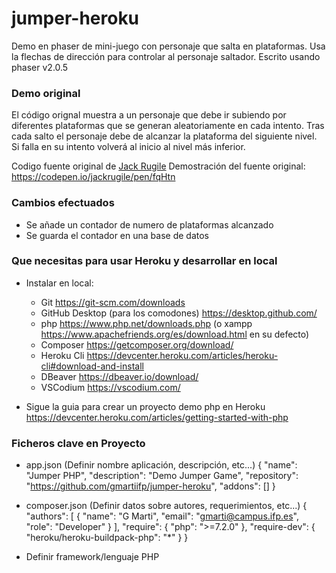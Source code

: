 # jumper-heroku
Demo en phaser de mini-juego con personaje que salta en plataformas.
Usa la flechas de dirección para controlar al personaje saltador.
Escrito usando phaser v2.0.5  


### Demo original
El código orignal muestra a un personaje que debe ir subiendo por diferentes plataformas que se generan aleatoriamente en cada intento.
Tras cada salto el personaje debe de alcanzar la plataforma del siguiente nivel. Si falla en su intento volverá al inicio al nivel más inferior.

Codigo fuente original de [Jack Rugile](https://codepen.io/jackrugile) 
Demostración del fuente original: https://codepen.io/jackrugile/pen/fqHtn


### Cambios efectuados
  * Se añade un contador de numero de plataformas alcanzado
  * Se guarda el contador en una base de datos
  

### Que necesitas para usar Heroku y desarrollar en local

* Instalar en local:
	- Git https://git-scm.com/downloads
	- GitHub Desktop (para los comodones) https://desktop.github.com/
	- php https://www.php.net/downloads.php (o xampp https://www.apachefriends.org/es/download.html en su defecto)
	- Composer https://getcomposer.org/download/
	- Heroku Cli https://devcenter.heroku.com/articles/heroku-cli#download-and-install
	- DBeaver https://dbeaver.io/download/
	- VSCodium https://vscodium.com/
	
* Sigue la guia para crear un proyecto demo php en Heroku https://devcenter.heroku.com/articles/getting-started-with-php

### Ficheros clave en Proyecto

* app.json (Definir nombre aplicación, descripción, etc...)
	{
	  "name": "Jumper PHP",
	  "description": "Demo Jumper Game",
	  "repository": "https://github.com/gmartiifp/jumper-heroku",
	  "addons": []
	}
	
* composer.json (Definir datos sobre autores, requerimientos, etc...)
	{
		"authors": [
				{
					"name": "G Marti",
					"email": "gmarti@campus.ifp.es",
					"role": "Developer"
				}
			], 
		"require": {
			"php": ">=7.2.0"
		},
		"require-dev": {
			"heroku/heroku-buildpack-php": "*"
		}
	}

* Definir framework/lenguaje PHP
	